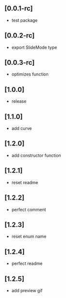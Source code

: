 ## [0.0.1-rc]

* test package


## [0.0.2-rc]

* export SlideMode type

## [0.0.3-rc]

* optimizes function


## [1.0.0]

* release

## [1.1.0]

* add curve

## [1.2.0]

* add constructor function

## [1.2.1]

* reset readme

## [1.2.2]

* perfect comment

## [1.2.3]

* reset enum name


## [1.2.4]

* perfect readme

## [1.2.5]

* add preview gif